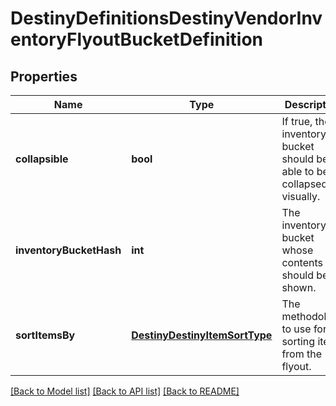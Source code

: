 # DestinyDefinitionsDestinyVendorInventoryFlyoutBucketDefinition

## Properties
Name | Type | Description | Notes
------------ | ------------- | ------------- | -------------
**collapsible** | **bool** | If true, the inventory bucket should be able to be collapsed visually. | [optional] 
**inventoryBucketHash** | **int** | The inventory bucket whose contents should be shown. | [optional] 
**sortItemsBy** | [**DestinyDestinyItemSortType**](DestinyDestinyItemSortType.md) | The methodology to use for sorting items from the flyout. | [optional] 

[[Back to Model list]](../README.md#documentation-for-models) [[Back to API list]](../README.md#documentation-for-api-endpoints) [[Back to README]](../README.md)


